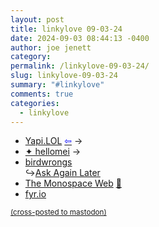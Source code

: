 ```yaml
---
layout: post
title: 𝚕𝚒𝚗𝚔𝚢𝚕𝚘𝚟𝚎 𝟶𝟿-𝟶𝟹-𝟸𝟺
date: 2024-09-03 08:44:13 -0400
author: joe jenett
category: 
permalink: /linkylove-09-03-24/
slug: linkylove-09-03-24
summary: "#𝚕𝚒𝚗𝚔𝚢𝚕𝚘𝚟𝚎"
comments: true
categories:
  - linkylove
---
```

<ul class="linkylove">
	<li><a title="Yapi" href="https://www.yapi.lol/">Yapi.LOL</a>  <a title="source" href="https://mooeena.site/"><span style="color:blue;">&#8678;</span></a>  <span title="led to site shown below">&#8594;</span></li>
	<li><a title="mei" href="https://www.hellomei.dev/">✦ hellomei</a> <span title="led to site shown below">&#8594;</span></li>
	<li><a title="carly / ruiyi (睿翼)" href="https://birdwrongs.sh/">birdwrongs</a><br>&#8618;<a title="A Midwestern Gothic LARP" href="https://askagainlater.com/">Ask Again Later</a></li>
	<li><a title="Oskar Wickström" href="https://owickstrom.github.io/the-monospace-web/">The Monospace Web</a> <a title="source" href="https://pinboard.in/u:ramblinggit">📌</a></li>
	<li><a title="Matt" href="https://fyr.io/">fyr.io</a></li>
</ul>
<a href="https://brid.gy/publish/mastodon"><small>(cross-posted to mastodon)</small></a>